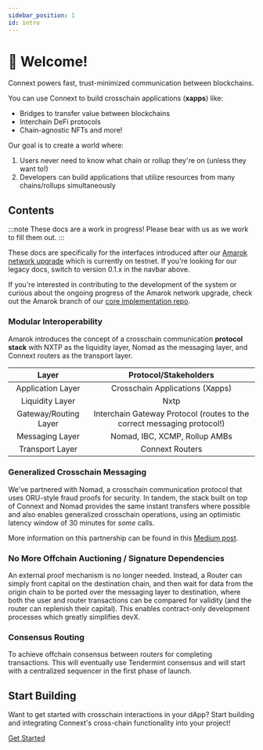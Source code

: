 ```yaml
---
sidebar_position: 1
id: intro
---
```


# 👋 Welcome!

Connext powers fast, trust-minimized communication between blockchains.

You can use Connext to build crosschain applications (**xapps**) like:
- Bridges to transfer value between blockchains
- Interchain DeFi protocols
- Chain-agnostic NFTs
and more!

Our goal is to create a world where:
1. Users never need to know what chain or rollup they're on (unless they want to!)
2. Developers can build applications that utilize resources from many chains/rollups simultaneously

## Contents

:::note
These docs are a work in progress! Please bear with us as we work to fill them out.
:::

These docs are specifically for the interfaces introduced after our [Amarok network upgrade](https://blog.connext.network/announcing-the-amarok-network-upgrade-5046317860a4?source=collection_home---4------4-----------------------) which is currently on testnet. If you're looking for our legacy docs, switch to version 0.1.x in the navbar above.

If you're interested in contributing to the development of the system or curious about the ongoing progress of the Amarok network upgrade, check out the Amarok branch of our [core implementation repo](https://github.com/connext/nxtp/tree/amarok).

### Modular Interoperability

Amarok introduces the concept of a crosschain communication **protocol stack** with NXTP as the liquidity layer, Nomad as the messaging layer, and Connext routers as the transport layer.

|         Layer         |                           Protocol/Stakeholders                            |
| :-------------------: | :------------------------------------------------------------------------: |
|   Application Layer   |                      Crosschain Applications (Xapps)                       |
|    Liquidity Layer    |                                    Nxtp                                    |
| Gateway/Routing Layer | Interchain Gateway Protocol (routes to the correct messaging protocol!) |
|    Messaging Layer    |                       Nomad, IBC, XCMP, Rollup AMBs                        |
|    Transport Layer    |                              Connext Routers                               |

### Generalized Crosschain Messaging

We've partnered with Nomad, a crosschain communication protocol that uses ORU-style fraud proofs for security. In tandem, the stack built on top of Connext and Nomad provides the same instant transfers where possible and also enables generalized crosschain operations, using an optimistic latency window of 30 minutes for _some_ calls.

More information on this partnership can be found in this [Medium post](https://medium.com/connext/connext-has-partnered-with-nomad-e20cd8e62e31).

### No More Offchain Auctioning / Signature Dependencies

An external proof mechanism is no longer needed. Instead, a Router can simply front capital on the destination chain, and then wait for data from the origin chain to be ported over the messaging layer to destination, where both the user and router transactions can be compared for validity (and the router can replenish their capital). This enables contract-only development processes which greatly simplifies devX.

### Consensus Routing

To achieve offchain consensus between routers for completing transactions. This will eventually use Tendermint consensus and will start with a centralized sequencer in the first phase of launch.

## Start Building

Want to get started with crosschain interactions in your dApp? Start building and integrating Connext's cross-chain functionality into your project!

[Get Started](../developers/getting-started.md)
